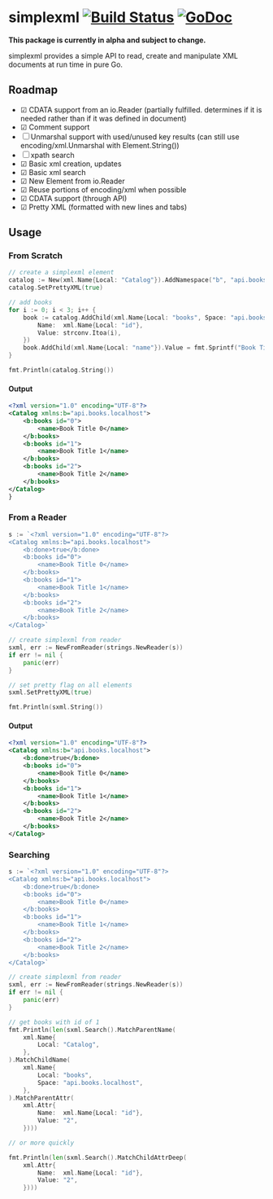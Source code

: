 simplexml [![Build Status](https://travis-ci.org/kylewolfe/simplexml.svg?branch=master)](https://travis-ci.org/kylewolfe/simplexml) [![GoDoc](http://godoc.org/github.com/kylewolfe/simplexml?status.svg)](http://godoc.org/github.com/kylewolfe/simplexml) 
=========

**This package is currently in alpha and subject to change.**

simplexml provides a simple API to read, create and manipulate XML documents at run time in pure Go.

## Roadmap

- ☑ CDATA support from an io.Reader (partially fulfilled. determines if it is needed rather than if it was defined in document)
- ☑ Comment support
- ☐ Unmarshal support with used/unused key results (can still use encoding/xml.Unmarshal with Element.String())
- ☐ xpath search
- ☑ Basic xml creation, updates
- ☑ Basic xml search
- ☑ New Element from io.Reader
- ☑ Reuse portions of encoding/xml when possible
- ☑ CDATA support (through API)
- ☑ Pretty XML (formatted with new lines and tabs)

## Usage

### From Scratch

```go
// create a simplexml element
catalog := New(xml.Name{Local: "Catalog"}).AddNamespace("b", "api.books.localhost")
catalog.SetPrettyXML(true)

// add books
for i := 0; i < 3; i++ {
	book := catalog.AddChild(xml.Name{Local: "books", Space: "api.books.localhost"}).AddAttribute(xml.Attr{
		Name:  xml.Name{Local: "id"},
		Value: strconv.Itoa(i),
	})
	book.AddChild(xml.Name{Local: "name"}).Value = fmt.Sprintf("Book Title %v", strconv.Itoa(i))
}

fmt.Println(catalog.String())
```

#### Output
```xml
<?xml version="1.0" encoding="UTF-8"?>
<Catalog xmlns:b="api.books.localhost">
	<b:books id="0">
		<name>Book Title 0</name>
	</b:books>
	<b:books id="1">
		<name>Book Title 1</name>
	</b:books>
	<b:books id="2">
		<name>Book Title 2</name>
	</b:books>
</Catalog>
}
```
### From a Reader

```go
s := `<?xml version="1.0" encoding="UTF-8"?>
<Catalog xmlns:b="api.books.localhost">
	<b:done>true</b:done>
	<b:books id="0">
		<name>Book Title 0</name>
	</b:books>
	<b:books id="1">
		<name>Book Title 1</name>
	</b:books>
	<b:books id="2">
		<name>Book Title 2</name>
	</b:books>
</Catalog>`

// create simplexml from reader
sxml, err := NewFromReader(strings.NewReader(s))
if err != nil {
	panic(err)
}

// set pretty flag on all elements
sxml.SetPrettyXML(true)

fmt.Println(sxml.String())
```

#### Output
```xml
<?xml version="1.0" encoding="UTF-8"?>
<Catalog xmlns:b="api.books.localhost">
	<b:done>true</b:done>
	<b:books id="0">
		<name>Book Title 0</name>
	</b:books>
	<b:books id="1">
		<name>Book Title 1</name>
	</b:books>
	<b:books id="2">
		<name>Book Title 2</name>
	</b:books>
</Catalog>
```
### Searching

```go
s := `<?xml version="1.0" encoding="UTF-8"?>
<Catalog xmlns:b="api.books.localhost">
	<b:done>true</b:done>
	<b:books id="0">
		<name>Book Title 0</name>
	</b:books>
	<b:books id="1">
		<name>Book Title 1</name>
	</b:books>
	<b:books id="2">
		<name>Book Title 2</name>
	</b:books>
</Catalog>`

// create simplexml from reader
sxml, err := NewFromReader(strings.NewReader(s))
if err != nil {
	panic(err)
}

// get books with id of 1
fmt.Println(len(sxml.Search().MatchParentName(
	xml.Name{
		Local: "Catalog",
	},
).MatchChildName(
	xml.Name{
		Local: "books",
		Space: "api.books.localhost",
	},
).MatchParentAttr(
	xml.Attr{
		Name:  xml.Name{Local: "id"},
		Value: "2",
	})))

// or more quickly

fmt.Println(len(sxml.Search().MatchChildAttrDeep(
	xml.Attr{
		Name:  xml.Name{Local: "id"},
		Value: "2",
	})))
```